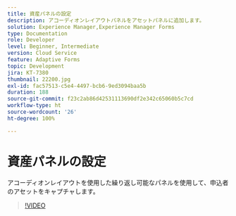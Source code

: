```yaml
---
title: 資産パネルの設定
description: アコーディオンレイアウトパネルをアセットパネルに追加します。
solution: Experience Manager,Experience Manager Forms
type: Documentation
role: Developer
level: Beginner, Intermediate
version: Cloud Service
feature: Adaptive Forms
topic: Development
jira: KT-7380
thumbnail: 22200.jpg
exl-id: fac57513-c5e4-4497-bcb6-9ed3094baa5b
duration: 188
source-git-commit: f23c2ab86d42531113690df2e342c65060b5c7cd
workflow-type: ht
source-wordcount: '26'
ht-degree: 100%

---
```


# 資産パネルの設定

アコーディオンレイアウトを使用した繰り返し可能なパネルを使用して、申込者のアセットをキャプチャします。

>[!VIDEO](https://video.tv.adobe.com/v/336473?quality=12&learn=on)
